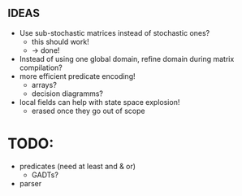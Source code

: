 ## IDEAS

* Use sub-stochastic matrices instead of stochastic ones?
    - this should work!
    - -> done!
* Instead of using one global domain, refine domain during matrix compilation?
* more efficient predicate encoding!
    - arrays?
    - decision diagramms?
* local fields can help with state space explosion!
    - erased once they go out of scope


# TODO:
* predicates (need at least and & or)
    - GADTs?
* parser
